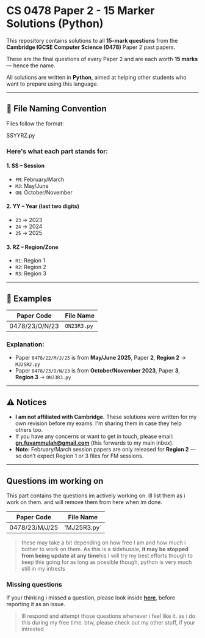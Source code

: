 # CS 0478 Paper 2 - 15 Marker Solutions (Python)

This repository contains solutions to all **15-mark questions** from the **Cambridge IGCSE Computer Science (0478)** Paper 2 past papers.

These are the final questions of every Paper 2 and are each worth **15 marks** — hence the name.

All solutions are written in **Python**, aimed at helping other students who want to prepare using this language.

---

## 📁 File Naming Convention

Files follow the format:

SSYYRZ.py

### Here's what each part stands for:

#### 1. **SS** – Session
- `FM`: February/March  
- `MJ`: May/June  
- `ON`: October/November  

#### 2. **YY** – Year (last two digits)
- `23` → 2023  
- `24` → 2024  
- `25` → 2025  

#### 3. **RZ** – Region/Zone
- `R1`: Region 1  
- `R2`: Region 2  
- `R3`: Region 3  

---

## 🧾 Examples

| Paper Code         | File Name    |
|--------------------|--------------|
| 0478/23/O/N/23     | `ON23R3.py`  |

### Explanation:

- Paper `0478/22/M/J/25` is from **May/June 2025**, Paper **2**, **Region 2** → `MJ25R2.py`
- Paper `0478/23/O/N/23` is from **October/November 2023**, Paper **3**, **Region 3** → `ON23R3.py`

---

## ⚠️ Notices

- **I am not affiliated with Cambridge.** These solutions were written for my own revision before my exams. I'm sharing them in case they help others too.
- If you have any concerns or want to get in touch, please email: **gn.fuvammulah@gmail.com** (this forwards to my main inbox).
- **Note:** February/March session papers are only released for **Region 2** — so don’t expect Region 1 or 3 files for FM sessions.

---
## Questions im working on

This part contains the questions im actively working on. ill list them as i work on them. and will remove them from here when im done.

| Paper Code     | File Name   |
|----------------|-------------|
| 0478/23/M/J/25 | 'MJ25R3.py` |
> these may take a bit depending on how free I am and how much i bother to work on them. As this is a sidehussle, **it may be stopped from being update at any time**his 
> I will try my best efforts though to keep this going for as long as possible though, python is very much still in my intrests


### Missing questions
 If your thinking i missed a question, please look inside **[here](https://github.com/randomidiot2887/0478-Computer-Science-15-marker-Answers/blob/main/unanswerdquestions.md)**, before reporting it as an issue.
 > Ill respond and attempt those questions whenever i feel like it. as i do this during my free time.
 > btw, please check out my other stuff, if your intrested

